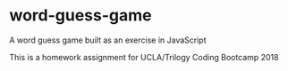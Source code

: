 # word-guess-game
A word guess game built as an exercise in JavaScript

This is a homework assignment for UCLA/Trilogy Coding Bootcamp 2018
